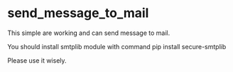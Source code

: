 # send_message_to_mail

This simple are working and can send message to mail.

You should install smtplib module with command pip install secure-smtplib

Please use it wisely.
